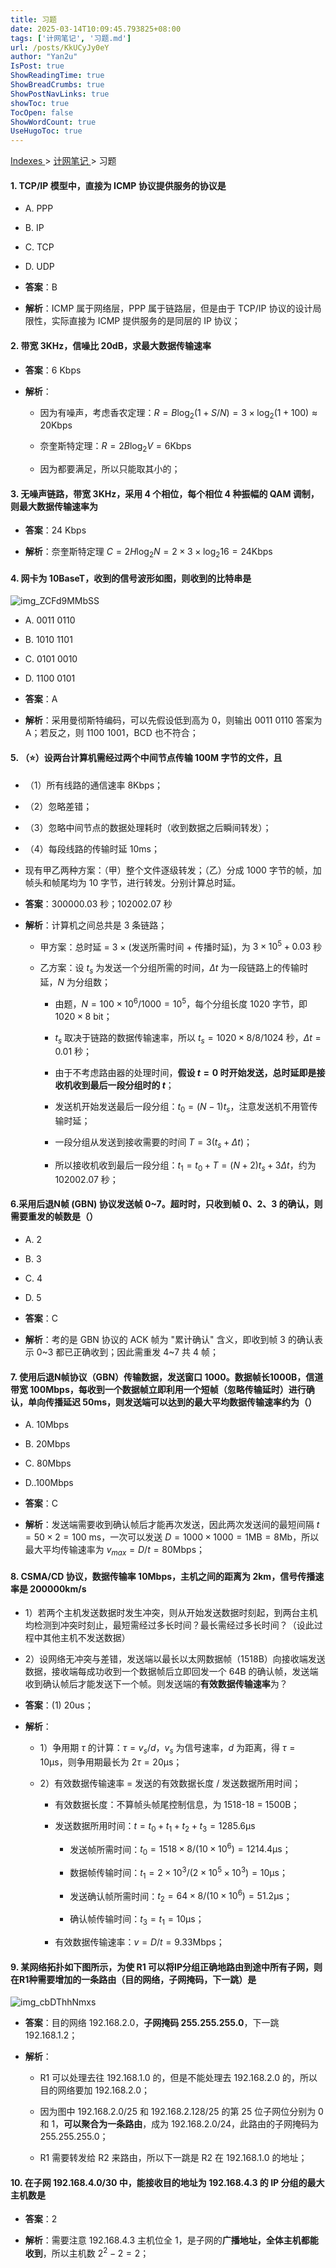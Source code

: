 ```yaml
---
title: 习题
date: 2025-03-14T10:09:45.793825+08:00
tags: ['计网笔记', '习题.md']
url: /posts/KkUCyJy0eY
author: "Yan2u"
IsPost: true
ShowReadingTime: true
ShowBreadCrumbs: true
ShowPostNavLinks: true
showToc: true
TocOpen: false
ShowWordCount: true
UseHugoToc: true
---
```


<a href="/notes408/chapters_index"> Indexes </a> > <a href="/notes408/indexes/xIRy1MDUIU"> 计网笔记 </a> > 习题

#### 1. TCP/IP 模型中，直接为 ICMP 协议提供服务的协议是

- A. PPP

- B. IP

- C. TCP

- D. UDP

- **答案**：B

- **解析**：ICMP 属于网络层，PPP 属于链路层，但是由于 TCP/IP 协议的设计局限性，实际直接为 ICMP 提供服务的是同层的 IP 协议；

#### 2. 带宽 3KHz，信噪比 20dB，求最大数据传输速率

- **答案**：6 Kbps

- **解析**：

	- 因为有噪声，考虑香农定理：$R=B\log_2(1+S/N)=3\times \log_2(1+100) \approx 20\mathrm{Kbps}$

	- 奈奎斯特定理：$R=2B\log_2 V=6\mathrm{Kbps}$

	- 因为都要满足，所以只能取其小的；

#### 3. 无噪声链路，带宽 3KHz，采用 4 个相位，每个相位 4 种振幅的 QAM 调制，则最大数据传输速率为

- **答案**：24 Kbps

- **解析**：奈奎斯特定理 $C=2H\log_2 N=2\times 3\times \log_2 16=24 \mathrm{Kbps}$

#### 4. 网卡为 10BaseT，收到的信号波形如图，则收到的比特串是

![img_ZCFd9MMbSS](https://cloudflare-imgbed-ajc.pages.dev/file/1741871126640_ZCFd9MMbSS.png)

- A. 0011 0110

- B. 1010 1101

- C. 0101 0010

- D. 1100 0101

- **答案**：A

- **解析**：采用曼彻斯特编码，可以先假设低到高为 0，则输出 0011 0110 答案为 A；若反之，则 1100 1001，BCD 也不符合；

#### 5. （⭐）设两台计算机需经过两个中间节点传输 100M 字节的文件，且

- （1）所有线路的通信速率 8Kbps；

- （2）忽略差错；

- （3）忽略中间节点的数据处理耗时（收到数据之后瞬间转发）；

- （4）每段线路的传输时延 10ms；

- 现有甲乙两种方案：（甲）整个文件逐级转发；（乙）分成 1000 字节的帧，加帧头和帧尾均为 10 字节，进行转发。分别计算总时延。

- **答案**：300000.03 秒；102002.07 秒

- **解析**：计算机之间总共是 3 条链路；

	- 甲方案：总时延 = 3 × (发送所需时间 + 传播时延)，为  $3\times 10^5 + 0.03$ 秒

	- 乙方案：设 $t_s$ 为发送一个分组所需的时间，$\Delta t$ 为一段链路上的传输时延，$N$ 为分组数；

		- 由题，$N=100\times 10^6/1000=10^5$，每个分组长度 $1020$ 字节，即 $1020\times 8$ bit；

		- $t_s$ 取决于链路的数据传输速率，所以 $t_s=1020\times 8/8/1024$ 秒，$\Delta t=0.01$ 秒；

		- 由于不考虑路由器的处理时间，**假设 $t=0$ 时开始发送，总时延即是接收机收到最后一段分组时的 $t$**；

		- 发送机开始发送最后一段分组：$t_0=(N-1) t_s$，注意发送机不用管传输时延；

		- 一段分组从发送到接收需要的时间 $T=3 (t_s+\Delta t)$；

		- 所以接收机收到最后一段分组：$t_1=t_0+T=(N+2)t_s+3\Delta t$，约为 102002.07 秒；

#### 6.采用后退N帧 (GBN) 协议发送帧 0~7。超时时，只收到帧 0、2、3 的确认，则需要重发的帧数是（）

- A. 2

- B. 3

- C. 4

- D. 5

- **答案**：C

- **解析**：考的是 GBN 协议的 ACK 帧为 "累计确认" 含义，即收到帧 3 的确认表示 0~3 都已正确收到；因此需重发 4~7 共 4 帧；

#### 7. 使用后退N帧协议（GBN）传输数据，发送窗口 1000。数据帧长1000B，信道带宽 100Mbps，每收到一个数据帧立即利用一个短帧（忽略传输延时）进行确认，单向传播延迟 50ms，则发送端可以达到的最大平均数据传输速率约为（）

- A. 10Mbps

- B. 20Mbps

- C. 80Mbps

- D..100Mbps

- **答案**：C

- **解析**：发送端需要收到确认帧后才能再次发送，因此两次发送间的最短间隔 $t=50\times 2=100$ ms，一次可以发送 $D=1000\times 1000=1\mathrm{MB}=8\mathrm{Mb}$，所以最大平均传输速率为 $v_{max}=D/t=80\mathrm{Mbps}$；

#### 8. CSMA/CD 协议，数据传输率 10Mbps，主机之间的距离为 2km，信号传播速率是 200000km/s

- 1）若两个主机发送数据时发生冲突，则从开始发送数据时刻起，到两台主机均检测到冲突时刻止，最短需经过多长时间？最长需经过多长时间？（设此过程中其他主机不发送数据）

- 2）设网络无冲突与差错，发送端以最长以太网数据帧（1518B）向接收端发送数据，接收端每成功收到一个数据帧后立即回发一个 64B 的确认帧，发送端收到确认帧后才能发送下一个帧。则发送端的**有效数据传输速率**为？

- **答案**：(1) 20us；

- **解析**：

	- 1）争用期 $\tau$ 的计算：$\tau=v_s/d$，$v_s$ 为信号速率，$d$ 为距离，得 $\tau=10\mathrm{\mu s}$，则争用期最长为 $2\tau=20\mathrm{\mu s}$；

	- 2）有效数据传输速率 = 发送的有效数据长度 / 发送数据所用时间；

		- 有效数据长度：不算帧头帧尾控制信息，为 1518-18 = 1500B；

		- 发送数据所用时间：$t=t_0+t_1+t_2+t_3=1285.6\mathrm{\mu s}$

			- 发送帧所需时间：$t_0=1518\times8/(10\times 10^6)=1214.4\mathrm{\mu s}$；

			- 数据帧传输时间：$t_1=2\times 10^3/(2\times 10^5\times 10^3)=10\mathrm{\mu s}$；

			- 发送确认帧所需时间：$t_2=64\times 8/(10\times 10^6)=51.2\mathrm{\mu s}$；

			- 确认帧传输时间：$t_3=t_1=10\mathrm{\mu s}$；

		- 有效数据传输速率：$v=D/t=9.33\mathrm{Mbps}$；

#### 9. 某网络拓扑如下图所示，为使 R1 可以将IP分组正确地路由到途中所有子网，则在R1种需要增加的一条路由（目的网络，子网掩码，下一跳）是

![img_cbDThhNmxs](https://cloudflare-imgbed-ajc.pages.dev/file/1741871130681_cbDThhNmxs.png)

- **答案**：目的网络 192.168.2.0，**子网掩码 255.255.255.0**，下一跳 192.168.1.2；

- **解析**：

	- R1 可以处理去往 192.168.1.0 的，但是不能处理去 192.168.2.0 的，所以目的网络要加 192.168.2.0；

	- 因为图中 192.168.2.0/25 和 192.168.2.128/25 的第 25 位子网位分别为 0 和 1，**可以聚合为一条路由**，成为 192.168.2.0/24，此路由的子网掩码为 255.255.255.0；

	- R1 需要转发给 R2 来路由，所以下一跳是 R2 在 192.168.1.0 的地址；

#### 10. 在子网 192.168.4.0/30 中，能接收目的地址为 192.168.4.3 的 IP 分组的最大主机数是

- **答案**：2

- **解析**：需要注意 192.168.4.3 主机位全 1，是子网的**广播地址，全体主机都能收到**，所以主机数 $2^2-2=2$；

